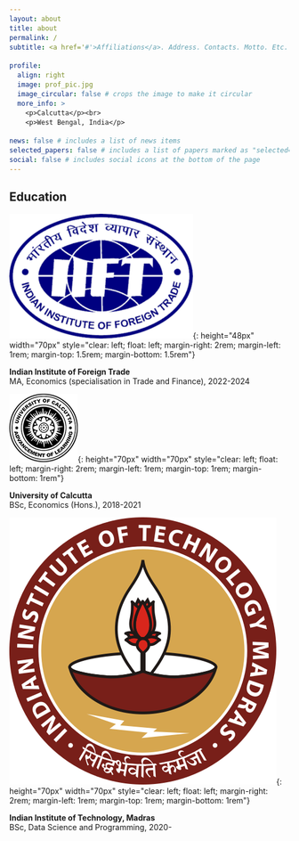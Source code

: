 ```yaml
---
layout: about
title: about
permalink: /
subtitle: <a href='#'>Affiliations</a>. Address. Contacts. Motto. Etc.

profile:
  align: right
  image: prof_pic.jpg
  image_circular: false # crops the image to make it circular
  more_info: >
    <p>Calcutta</p><br>
    <p>West Bengal, India</p>

news: false # includes a list of news items
selected_papers: false # includes a list of papers marked as "selected={true}"
social: false # includes social icons at the bottom of the page
---
```


## Education

![](/assets/img/iift.png){: height="48px" width="70px" style="clear: left; float: left; margin-right: 2rem; margin-left: 1rem; margin-top: 1.5rem; margin-bottom: 1.5rem"}

<b>Indian Institute of Foreign Trade</b><br>
MA, Economics (specialisation in Trade and Finance), 2022-2024

![](/assets/img/unical.png){: height="70px" width="70px" style="clear: left; float: left; margin-right: 2rem; margin-left: 1rem; margin-top: 1rem; margin-bottom: 1rem"}

<b>University of Calcutta</b><br>
BSc, Economics (Hons.), 2018-2021

![](/assets/img/iitm.png){: height="70px" width="70px" style="clear: left; float: left; margin-right: 2rem; margin-left: 1rem; margin-top: 1rem; margin-bottom: 1rem"}

<b>Indian Institute of Technology, Madras</b><br>
BSc, Data Science and Programming, 2020-
